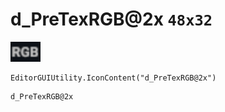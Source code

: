 # d_PreTexRGB@2x `48x32`
<img src="/img/d_PreTexRGB.png" width=48 height=32>

``` CSharp
EditorGUIUtility.IconContent("d_PreTexRGB@2x")
```
```
d_PreTexRGB@2x
```
